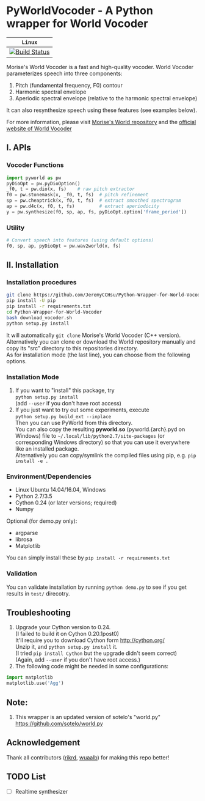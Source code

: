 # PyWorldVocoder - A Python wrapper for World Vocoder


| **`Linux`** |
|-----------------|
| [![Build Status](https://travis-ci.org/JeremyCCHsu/Python-Wrapper-for-World-Vocoder.svg?branch=master)](https://travis-ci.org/JeremyCCHsu/Python-Wrapper-for-World-Vocoder) |


Morise's World Vocoder is a fast and high-quality vocoder.
World Vocoder parameterizes speech into three components:

  1. Pitch (fundamental frequency, F0) contour  
  2. Harmonic spectral envelope
  3. Aperiodic spectral envelope (relative to the harmonic spectral envelope)

It can also resynthesize speech using these features (see examples below).

For more information, please visit [Morise's World repository](https://github.com/mmorise/World) 
and the [official website of World Vocoder](http://ml.cs.yamanashi.ac.jp/world/english/)


## I. APIs

### Vocoder Functions
```python
import pyworld as pw
pyDioOpt = pw.pyDioOption()
_f0, t = pw.dio(x, fs)    # raw pitch extractor
f0 = pw.stonemask(x, _f0, t, fs)  # pitch refinement
sp = pw.cheaptrick(x, f0, t, fs)  # extract smoothed spectrogram
ap = pw.d4c(x, f0, t, fs)         # extract aperiodicity
y = pw.synthesize(f0, sp, ap, fs, pyDioOpt.option['frame_period'])
```


### Utility
```python
# Convert speech into features (using default options)
f0, sp, ap, pyDioOpt = pw.wav2world(x, fs)
```


## II. Installation
### Installation procedures
```bash
git clone https://github.com/JeremyCCHsu/Python-Wrapper-for-World-Vocoder.git
pip install -U pip
pip install -r requirements.txt
cd Python-Wrapper-for-World-Vocoder
bash download_vocoder.sh
python setup.py install
```
It will automatically `git clone` Morise's World Vocoder (C++ version).<br/>
Alternatively you can clone or download the World repository manually and copy its "src" directory to this repositories directory.<br/>
As for installation mode (the last line), you can choose from the following options.


### Installation Mode
1. If you want to "install" this package, try<br/>
   `python setup.py install`<br/>
   (add `--user` if you don't have root access)
2. If you just want to try out some experiments, execute<br/>
  `python setup.py build_ext --inplace`<br/>
  Then you can use PyWorld from this directory.<br/>
  You can also copy the resulting **pyworld.so** (pyworld.{arch}.pyd on Windows) file to
  `~/.local/lib/python2.7/site-packages` (or corresponding Windows directory)
  so that you can use it everywhere like an installed package.<br/>
  Alternatively you can copy/symlink the compiled files using pip, e.g. `pip install -e .`

### Environment/Dependencies  
- Linux Ubuntu 14.04/16.04, Windows
- Python 2.7/3.5
- Cython 0.24 (or later versions; required)
- Numpy

Optional (for demo.py only):  
- argparse
- librosa
- Matplotlib

You can simply install these by `pip install -r requirements.txt`


### Validation
You can validate installation by running
`python demo.py`
to see if you get results in `test/` direcotry.


## Troubleshooting
1. Upgrade your Cython version to 0.24.<br/>
   (I failed to build it on Cython 0.20.1post0)<br/>
   It'll require you to download Cython form http://cython.org/<br/>
   Unzip it, and `python setup.py install` it.<br/>
   (I tried `pip install Cython` but the upgrade didn't seem correct)<br/>
   (Again, add `--user` if you don't have root access.)
2. The following code might be needed in some configurations:

 ```python
 import matplotlib
 matplotlib.use('Agg')
 ```


## Note:
1. This wrapper is an updated version of sotelo's "world.py"<br/>
   https://github.com/sotelo/world.py

## Acknowledgement
Thank all contributors ([rikrd](https://github.com/rikrd), [wuaalb](https://github.com/wuaalb)) for making this repo better!

## TODO List
  
- [ ] Realtime synthesizer

